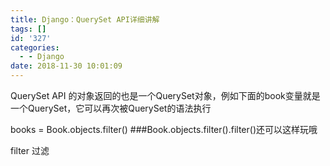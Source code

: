 ```yaml
---
title: Django：QuerySet API详细讲解
tags: []
id: '327'
categories:
  - - Django
date: 2018-11-30 10:01:09
---
```


QuerySet API 的对象返回的也是一个QuerySet对象，例如下面的book变量就是一个QuerySet，它可以再次被QuerySet的语法执行

books = Book.objects.filter()
###Book.objects.filter().filter()还可以这样玩哦

filter 过滤